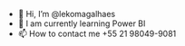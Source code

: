 - 👋 Hi, I’m @lekomagalhaes
- 🌱 I am currently learning Power BI
- 📫 How to contact me +55 21 98049-9081

<!---
lekomagalhaes/lekomagalhaes is a ✨ special ✨ repository because its `README.md` (this file) appears on your GitHub profile.
You can click the Preview link to take a look at your changes.
--->
